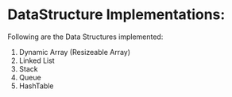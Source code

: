 # DataStructure Implementations: 

Following are the Data Structures implemented: 
1. Dynamic Array (Resizeable Array)
2. Linked List
3. Stack
4. Queue
5. HashTable
